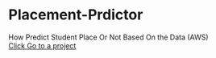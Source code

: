 # Placement-Prdictor
How Predict Student Place  Or Not Based On the Data (AWS)
<br>
<a href="http://ec2-18-183-137-204.ap-northeast-1.compute.amazonaws.com:8080">Click Go to a project</a>

